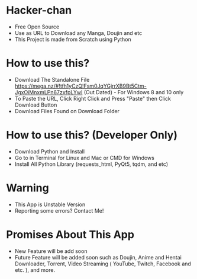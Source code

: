 # Hacker-chan

- Free Open Source
- Use as URL to Download any Manga, Doujin and etc
- This Project is made from Scratch using Python

# How to use this? 

- Download The Standalone File https://mega.nz/#!tfh1yCzQ!Fsm0JqYGjrrXB9Bt5Ctm-JgxOiMnxmLPn67zxfpLYwI (Out Dated) - For Windows 8 and 10 only
- To Paste the URL, Click Right Click and Press "Paste" then Click Download Button
- Download Files Found on Download Folder

# How to use this? (Developer Only)

- Download Python and Install
- Go to in Terminal for Linux and Mac or CMD for Windows
- Install All Python Library (requests_html, PyQt5, tqdm, and etc)

# Warning

- This App is Unstable Version
- Reporting some errors? Contact Me!

# Promises About This App

- New Feature will be add soon
- Future Feature will be added soon such as Doujin, Anime and Hentai Downloader, Torrent, Video Streaming ( YouTube, Twitch, Facebook and etc. ), and more.


